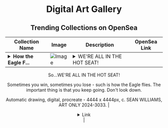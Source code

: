 <div align="center">

# Digital Art Gallery

## Trending Collections on OpenSea

| Collection Name                       | Image                                                                                     | Description                       | OpenSea Link                                                                                          |
|---------------------------------------|-------------------------------------------------------------------------------------------|-----------------------------------|--------------------------------------------------------------------------------------------------------|
| **<details><summary>How the Eagle F...</summary>How the Eagle Flies</details>** | ![Image](https://i.seadn.io/s/raw/files/16d0e5821c9622f300dd9e45961dfa5b.png?w=500&auto=format?w=200&auto=format) | <details><summary>WE'RE ALL IN THE HOT SEAT!

So...</summary>WE'RE ALL IN THE HOT SEAT!

Sometimes you win, sometimes you lose - such is how the Eagle flies. The important thing is that you keep going. Don't look down.

Automatic drawing, digital, procreate - 4444 x 4444px, c. SEAN WILLIAMS, ART ONLY 2024-3033.</details> | <details><summary>Link</summary>[How the Eagle Flies](https://opensea.io/collection/how-the-eagle-flies)</details> |

</div>